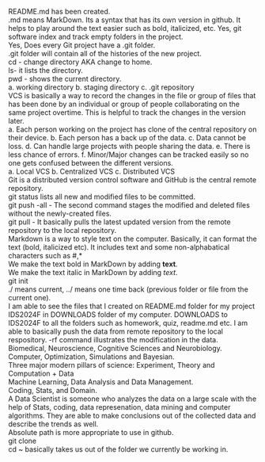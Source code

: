 README.md has been created.  
.md means MarkDown. Its a syntax that has its own version in github. It helps to play around the text easier such as bold, italicized, etc. 
Yes, git software index and track empty folders in the project.    
Yes, Does every Git project have a .git folder.    
.git folder will contain all of the histories of the new project.    
cd - change directory AKA change to home.    
ls- it lists the directory.    
pwd - shows the current directory.    
a. working directory b. staging directory  c. .git repository    
VCS is basically a way to record the changes in the file or group of files that has been done by an individual or group of people collaborating on the same project overtime. This is helpful to track the changes in the version later.  
a. Each person working on the project has clone of the central repository on their device. b. Each person has a back up of the data. c. Data cannot be loss. d. Can handle large projects with people sharing the data. e. There is less chance of errors. f. Minor/Major changes can be tracked easily so no one gets confused between the different versions.  
a. Local VCS b. Centralized VCS c. Distributed VCS  
Git is a distributed version control software and GitHub is the central remote repository.   
git status lists all new and modified files to be committed.    
git push -all - The second command stages the modified and deleted files without the newly-created files.  
git pull - It basically pulls the latest updated version from the remote repository to the local repository.  
Markdown is a way to style text on the computer. Basically, it can format the text (bold, italicized etc). It includes text and some non-alphabatical characters such as #,*    
We make the text bold in MarkDown by adding **text**.    
We make the text italic in MarkDown by adding *text*.       
git init  
./ means current, ../ means one time back (previous folder or file from the current one).   
I am able to see the files that I created on README.md folder for my project IDS2024F in DOWNLOADS folder of my computer. DOWNLOADS to IDS2024F to all the folders such as homework, quiz, readme.md etc. I am able to basically push the data from remote repository to the local respository. -rf command illustrates the modification in the data.  
Biomedical, Neuroscience, Cognitive Sciences and Neurobiology.  
Computer, Optimization, Simulations and Bayesian.  
Three major modern pillars of science: Experiment, Theory and Computation + Data  
Machine Learning, Data Analysis and Data Management.  
Coding, Stats, and Domain.  
A Data Scientist is someone who analyzes the data on a large scale with the help of Stats, coding, data represenation, data mining and computer algorithms. They are able to make conclusions out of the collected data and describe the trends as well.   
Absolute path is more appropriate to use in github.  
git clone  
cd ~ basically takes us out of the folder we currently be working in.   
